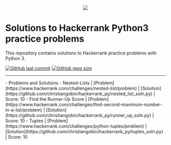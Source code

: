 <p align="center"><img src="https://i0.wp.com/gradsingames.com/wp-content/uploads/2016/05/856771_668224053197841_1943699009_o.png" ></p>

# Solutions to Hackerrank Python3 practice problems
This repository contains solutions to Hackerrank practice problems with Python 3.

[![GitHub last commit](https://img.shields.io/github/last-commit/christiangobin/hackerrank_py?style=plastic)](https://github.com/christiangobin/hackerrank_py)
[![GitHub repo size](https://img.shields.io/github/repo-size/christiangobin/hackerrank_py?style=plastic)](https://github.com/christiangobin/hackerrank_py)
<hr>
- Problems and Solutions
  - Nested-Lists | [Problem](https://www.hackerrank.com/challenges/nested-list/problem) | [Solution](https://github.com/christiangobin/hackerrank_py/nested_list_soln.py) | Score: 10
  - Find the Runner-Up Score | [Problem](https://www.hackerrank.com/challenges/find-second-maximum-number-in-a-list/problem) | [Solution](https://github.com/christiangobin/hackerrank_py/runner_up_soln.py) | Score: 10
  - Tuples | [Problem](https://www.hackerrank.com/challenges/python-tuples/problem) | [Solution](https://github.com/christiangobin/hackerrank_py/tuples_soln.py) | Score: 10
